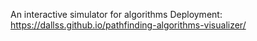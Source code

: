 An interactive simulator for algorithms
Deployment: https://dallss.github.io/pathfinding-algorithms-visualizer/

